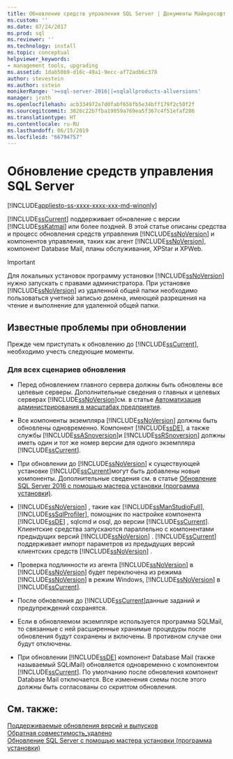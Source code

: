 ```yaml
---
title: Обновление средств управления SQL Server | Документы Майкрософт
ms.custom: ''
ms.date: 07/24/2017
ms.prod: sql
ms.reviewer: ''
ms.technology: install
ms.topic: conceptual
helpviewer_keywords:
- management tools, upgrading
ms.assetid: 1dab50b9-d16c-49a1-9ecc-af72adb6c378
author: stevestein
ms.author: sstein
monikerRange: '>=sql-server-2016||=sqlallproducts-allversions'
manager: jroth
ms.openlocfilehash: acb334972a7d0fabf656fb5e34bff179f2c50f2f
ms.sourcegitcommit: 3026c22b7fba19059a769ea5f367c4f51efaf286
ms.translationtype: HT
ms.contentlocale: ru-RU
ms.lasthandoff: 06/15/2019
ms.locfileid: "66794757"
---
```

# <a name="upgrade-sql-server-management-tools"></a>Обновление средств управления SQL Server

[!INCLUDE[appliesto-ss-xxxx-xxxx-xxx-md-winonly](../../includes/appliesto-ss-xxxx-xxxx-xxx-md-winonly.md)]

[!INCLUDE[ssCurrent](../../includes/sscurrent-md.md)] поддерживает обновление с версии [!INCLUDE[ssKatmai](../../includes/sskatmai-md.md)] или более поздней. В этой статье описаны средства и процесс обновления средств управления [!INCLUDE[ssNoVersion](../../includes/ssnoversion-md.md)] и компонентов управления, таких как агент [!INCLUDE[ssNoVersion](../../includes/ssnoversion-md.md)], компонент Database Mail, планы обслуживания, XPStar и XPWeb.  
  
> [!IMPORTANT]  
>  Для локальных установок программу установки [!INCLUDE[ssNoVersion](../../includes/ssnoversion-md.md)] нужно запускать с правами администратора. При установке [!INCLUDE[ssNoVersion](../../includes/ssnoversion-md.md)] из удаленной общей папки необходимо пользоваться учетной записью домена, имеющей разрешения на чтение и выполнение для удаленной общей папки.  
  
## <a name="known-upgrade-issues"></a>Известные проблемы при обновлении  
Прежде чем приступать к обновлению до [!INCLUDE[ssCurrent](../../includes/sscurrent-md.md)], необходимо учесть следующие моменты.  
  
### <a name="for-all-upgrade-scenarios"></a>Для всех сценариев обновления  
  
- Перед обновлением главного сервера должны быть обновлены все целевые серверы. Дополнительные сведения о главных и целевых серверах [!INCLUDE[ssNoVersion](../../includes/ssnoversion-md.md)]см. в статье [Автоматизация администрирования в масштабах предприятия](../../ssms/agent/automated-administration-across-an-enterprise.md).  
  
-   Все компоненты экземпляра [!INCLUDE[ssNoVersion](../../includes/ssnoversion-md.md)] должны быть обновлены одновременно. Компонент [!INCLUDE[ssDE](../../includes/ssde-md.md)], а также службы [!INCLUDE[ssASnoversion](../../includes/ssasnoversion-md.md)]и [!INCLUDE[ssRSnoversion](../../includes/ssrsnoversion-md.md)] должны иметь один и тот же номер версии для одного экземпляра [!INCLUDE[ssCurrent](../../includes/sscurrent-md.md)].  
  
-   При обновлении до [!INCLUDE[ssNoVersion](../../includes/ssnoversion-md.md)] к существующей установке [!INCLUDE[ssCurrent](../../includes/sscurrent-md.md)]могут быть добавлены новые компоненты. Дополнительные сведения см. в статье [Обновление SQL Server 2016 с помощью мастера установки (программа установки)](../../database-engine/install-windows/upgrade-sql-server-using-the-installation-wizard-setup.md).  
  
-   [!INCLUDE[ssNoVersion](../../includes/ssnoversion-md.md)] , такие как [!INCLUDE[ssManStudioFull](../../includes/ssmanstudiofull-md.md)], [!INCLUDE[ssSqlProfiler](../../includes/sssqlprofiler-md.md)], помощник по настройке компонента [!INCLUDE[ssDE](../../includes/ssde-md.md)] , sqlcmd и osql, до версии [!INCLUDE[ssCurrent](../../includes/sscurrent-md.md)]. Клиентские средства запускаются параллельно с компонентами предыдущих версий [!INCLUDE[ssNoVersion](../../includes/ssnoversion-md.md)] . [!INCLUDE[ssCurrent](../../includes/sscurrent-md.md)] поддерживает импорт параметров из предыдущих версий клиентских средств [!INCLUDE[ssNoVersion](../../includes/ssnoversion-md.md)] .  
  
-   Проверка подлинности из агента [!INCLUDE[ssNoVersion](../../includes/ssnoversion-md.md)] в [!INCLUDE[ssNoVersion](../../includes/ssnoversion-md.md)] будет переключена из режима [!INCLUDE[ssNoVersion](../../includes/ssnoversion-md.md)] в режим Windows, [!INCLUDE[ssNoVersion](../../includes/ssnoversion-md.md)] в [!INCLUDE[ssCurrent](../../includes/sscurrent-md.md)].  
  
-   После обновления до [!INCLUDE[ssCurrent](../../includes/sscurrent-md.md)]данные заданий и предупреждений сохранятся.  
  
-   Если в обновляемом экземпляре используется программа SQLMail, то связанные с ней расширенные хранимые процедуры после обновления будут сохранены и включены. В противном случае они будут отключены.  
  
-   При обновлении [!INCLUDE[ssDE](../../includes/ssde-md.md)] компонент Database Mail (также называемый SQLiMail) обновляется одновременно с компонентом [!INCLUDE[ssCurrent](../../includes/sscurrent-md.md)]. По умолчанию после обновления компонент Database Mail отключается. Все изменения схемы после этого должны быть согласованы со скриптом обновления.  
  
## <a name="see-also"></a>См. также:  
 [Поддерживаемые обновления версий и выпусков](../../database-engine/install-windows/supported-version-and-edition-upgrades.md)   
 [Обратная совместимость_удалено](https://msdn.microsoft.com/library/15d9117e-e2fa-4985-99ea-66a117c1e9fd)   
 [Обновление SQL Server с помощью мастера установки (программа установки)](../../database-engine/install-windows/upgrade-sql-server-using-the-installation-wizard-setup.md)  
  
  
